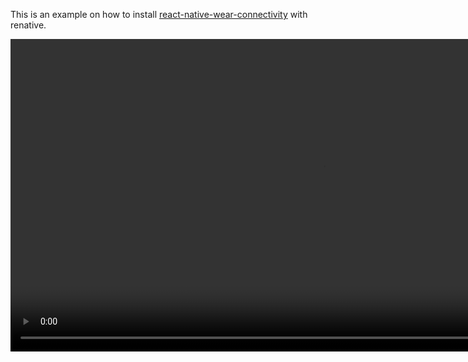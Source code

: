 This is an example on how to install [react-native-wear-connectivity](https://github.com/fabOnReact/react-native-wear-connectivity) with renative.

<video src="" width="1000" />

## Installing react-native-wear-connectivity with renative

Create a new renative app for android and wearos:

```sh
npx rnv new
```

Change folder to the newly created app and run yarn install:

```sh
cd YourFolder
yarn install
```

Run the app on the WearOS Emulator:

```sh
yarn rnv run -p android
```

Run the app on the WearOS Emulator:

```sh
yarn rnv run -p androidwear -d
```

Add the dependency `react-native-wear-connectivity` to your `renative.json`:

```json
"plugins": {
  "react-native-wear-connectivity": {
    "version": "^0.1.9"
  }
}
```

- Pair the Android emulator with the Wear OS emulator ([instructions][21]).
- Implement the [example](#example-of-implementation) in `src/app/index.tsx`.

I published an [example](https://github.com/fabOnReact/react-native-wear-connectivity-renative-example) of an app implemented with renative.
For more info refer to the github repository
[react-native-wear-connectivity](https://github.com/fabOnReact/react-native-wear-connectivity),
the official renative [documentation](https://next.renative.org) and the
[renative github repository](https://github.com/flexn-io/renative).
